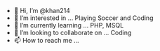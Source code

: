 - 👋 Hi, I’m @khan214
- 👀 I’m interested in ... Playing Soccer and Coding
- 🌱 I’m currently learning ... PHP, MSQL
- 💞️ I’m looking to collaborate on ... Coding
- 📫 How to reach me ...

<!---
khan214/khan214 is a ✨ special ✨ repository because its `README.md` (this file) appears on your GitHub profile.
You can click the Preview link to take a look at your changes.
--->
